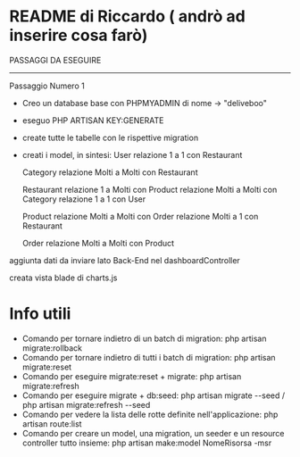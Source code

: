 # README di Riccardo ( andrò ad inserire cosa farò)

PASSAGGI DA ESEGUIRE 

------------------------------------------------------------------------------------------

Passaggio Numero 1

- Creo un database base con PHPMYADMIN di nome -> "deliveboo"

- eseguo PHP ARTISAN KEY:GENERATE

- create tutte le tabelle con le rispettive migration

- creati i model, in sintesi:
   User relazione 1 a 1 con Restaurant

   Category relazione Molti a Molti con Restaurant

   Restaurant relazione 1 a Molti con Product
              relazione Molti a Molti con Category
              relazione 1 a 1 con User

   Product relazione Molti a Molti con Order
           relazione Molti a 1 con Restaurant

   Order relazione Molti a Molti con Product           


aggiunta dati da inviare lato Back-End nel dashboardController

creata vista blade di charts.js




# Info utili
- Comando per tornare indietro di un batch di migration: php artisan migrate:rollback
- Comando per tornare indietro di tutti i batch di migration: php artisan migrate:reset
- Comando per eseguire migrate:reset + migrate: php artisan migrate:refresh
- Comando per eseguire migrate + db:seed: php artisan migrate --seed / php artisan migrate:refresh --seed
- Comando per vedere la lista delle rotte definite nell'applicazione: php artisan route:list
- Comando per creare un model, una migration, un seeder e un resource controller tutto insieme: php artisan make:model NomeRisorsa -msr

